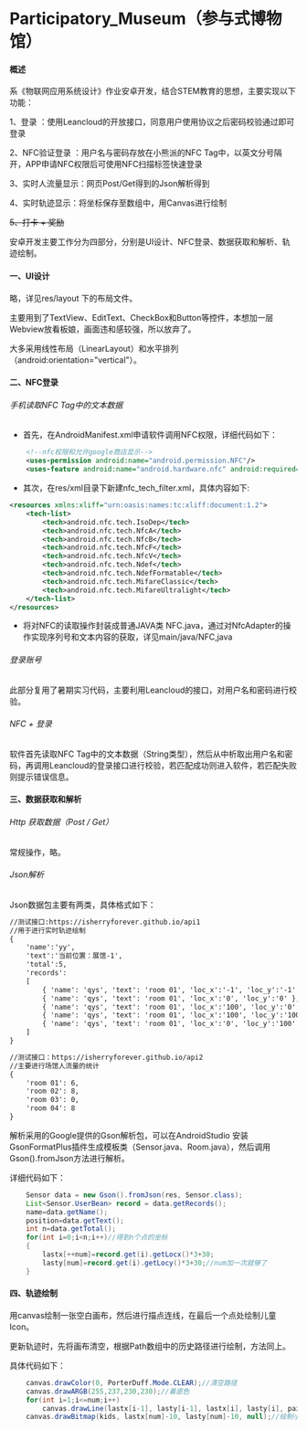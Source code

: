 # Participatory_Museum（参与式博物馆）

#### 概述

系《物联网应用系统设计》作业安卓开发，结合STEM教育的思想，主要实现以下功能：

1、登录 ：使用Leancloud的开放接口，同意用户使用协议之后密码校验通过即可登录

2、NFC验证登录 ：用户名与密码存放在小熊派的NFC Tag中，以英文分号隔开，APP申请NFC权限后可使用NFC扫描标签快速登录

3、实时人流量显示：网页Post/Get得到的Json解析得到

4、实时轨迹显示：将坐标保存至数组中，用Canvas进行绘制

~~5、打卡 + 奖励~~

安卓开发主要工作分为四部分，分别是UI设计、NFC登录、数据获取和解析、轨迹绘制。

#### 一、UI设计

略，详见res/layout 下的布局文件。

主要用到了TextView、EditText、CheckBox和Button等控件，本想加一层Webview放看板娘，画面违和感较强，所以放弃了。

大多采用线性布局（LinearLayout）和水平排列（android:orientation="vertical"）。

#### 二、NFC登录

###### 手机读取NFC Tag中的文本数据

- 首先，在AndroidManifest.xml申请软件调用NFC权限，详细代码如下：

```xml
    <!--nfc权限和允许google商店显示-->
    <uses-permission android:name="android.permission.NFC"/>
    <uses-feature android:name="android.hardware.nfc" android:required="true"/>
```

- 其次，在res/xml目录下新建nfc_tech_filter.xml，具体内容如下:

```xml
<resources xmlns:xliff="urn:oasis:names:tc:xliff:document:1.2">
    <tech-list>
        <tech>android.nfc.tech.IsoDep</tech>
        <tech>android.nfc.tech.NfcA</tech>
        <tech>android.nfc.tech.NfcB</tech>
        <tech>android.nfc.tech.NfcF</tech>
        <tech>android.nfc.tech.NfcV</tech>
        <tech>android.nfc.tech.Ndef</tech>
        <tech>android.nfc.tech.NdefFormatable</tech>
        <tech>android.nfc.tech.MifareClassic</tech>
        <tech>android.nfc.tech.MifareUltralight</tech>
    </tech-list>
</resources>
```

- 将对NFC的读取操作封装成普通JAVA类 NFC.java，通过对NfcAdapter的操作实现序列号和文本内容的获取，详见main/java/NFC,java

###### 登录账号

此部分复用了暑期实习代码，主要利用Leancloud的接口，对用户名和密码进行校验。

###### NFC + 登录

软件首先读取NFC Tag中的文本数据（String类型），然后从中析取出用户名和密码，再调用Leancloud的登录接口进行校验，若匹配成功则进入软件，若匹配失败则提示错误信息。

#### 三、数据获取和解析

###### Http 获取数据（Post / Get）

常规操作，略。

###### Json解析

Json数据包主要有两类，具体格式如下：

```html
//测试接口:https://isherryforever.github.io/api1
//用于进行实时轨迹绘制
{
    'name':'yy', 
    'text':'当前位置：展馆-1', 
    'total':5, 
    'records':
    [ 
        { 'name': 'qys', 'text': 'room 01', 'loc_x':'-1', 'loc_y':'-1' },
        { 'name': 'qys', 'text': 'room 01', 'loc_x':'0', 'loc_y':'0' }, 
        { 'name': 'qys', 'text': 'room 01', 'loc_x':'100', 'loc_y':'0' }, 
        { 'name': 'qys', 'text': 'room 01', 'loc_x':'100', 'loc_y':'100' }, 
        { 'name': 'qys', 'text': 'room 01', 'loc_x':'0', 'loc_y':'100' } 
    ] 
}

//测试接口：https://isherryforever.github.io/api2
//主要进行场馆人流量的统计
{ 
    'room 01': 6, 
    'room 02': 8, 
    'room 03': 0, 
    'room 04': 8 
}
```

解析采用的Google提供的Gson解析包，可以在AndroidStudio 安装GsonFormatPlus插件生成模板类（Sensor.java、Room.java），然后调用Gson().fromJson方法进行解析。

详细代码如下：

```java
    Sensor data = new Gson().fromJson(res, Sensor.class);
    List<Sensor.UserBean> record = data.getRecords();
    name=data.getName();
    position=data.getText();
    int n=data.getTotal();
    for(int i=0;i<n;i++)//得到n个点的坐标
    {
        lastx[++num]=record.get(i).getLocx()*3+30;
        lasty[num]=record.get(i).getLocy()*3+30;//num加一次就够了
    }
```

#### 四、轨迹绘制

用canvas绘制一张空白画布，然后进行描点连线，在最后一个点处绘制儿童Icon。

更新轨迹时，先将画布清空，根据Path数组中的历史路径进行绘制，方法同上。

具体代码如下：

```java
    canvas.drawColor(0, PorterDuff.Mode.CLEAR);//清空路径
    canvas.drawARGB(255,237,230,230);//着底色
    for(int i=1;i<=num;i++)
        canvas.drawLine(lastx[i-1], lasty[i-1], lastx[i], lasty[i], paint);//重新绘制之前保存的轨迹
    canvas.drawBitmap(kids, lastx[num]-10, lasty[num]-10, null);//绘制小孩Icon
```



